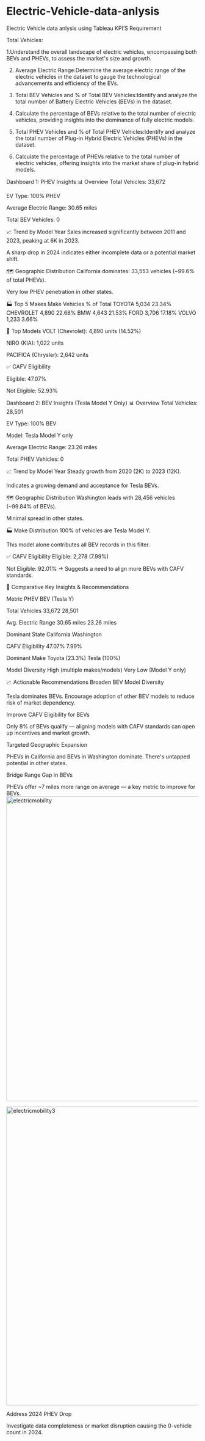 # Electric-Vehicle-data-anlysis
Electric Vehicle data anlysis using Tableau
KPI’S Requirement

 Total Vehicles:
 
1.Understand the overall landscape of electric vehicles, encompassing both BEVs and PHEVs, to assess the market's size and growth.

2. Average Electric Range:Determine the average electric range of the electric vehicles in the dataset to gauge the technological advancements and efficiency of the EVs.

3. Total BEV Vehicles and % of Total BEV Vehicles:Identify and analyze the total number of Battery Electric Vehicles (BEVs) in the dataset.

4. Calculate the percentage of BEVs relative to the total number of electric vehicles, providing insights into the dominance of fully electric models.

5. Total PHEV Vehicles and % of Total PHEV Vehicles:Identify and analyze the total number of Plug-in Hybrid Electric Vehicles (PHEVs) in the dataset.

6. Calculate the percentage of PHEVs relative to the total number of electric vehicles, offering insights into the market share of plug-in hybrid models.


Dashboard 1: PHEV Insights
📊 Overview
Total Vehicles: 33,672

EV Type: 100% PHEV

Average Electric Range: 30.65 miles

Total BEV Vehicles: 0

📈 Trend by Model Year
Sales increased significantly between 2011 and 2023, peaking at 6K in 2023.

A sharp drop in 2024 indicates either incomplete data or a potential market shift.

🗺️ Geographic Distribution
California dominates: 33,553 vehicles (~99.6% of total PHEVs).

Very low PHEV penetration in other states.

🏭 Top 5 Makes
Make	Vehicles	% of Total
TOYOTA	5,034	23.34%
CHEVROLET	4,890	22.68%
BMW	4,643	21.53%
FORD	3,706	17.18%
VOLVO	1,233	3.66%

🚗 Top Models
VOLT (Chevrolet): 4,890 units (14.52%)

NIRO (KIA): 1,022 units

PACIFICA (Chrysler): 2,642 units

✅ CAFV Eligibility

Eligible: 47.07%

Not Eligible: 52.93%

Dashboard 2: BEV Insights (Tesla Model Y Only)
📊 Overview
Total Vehicles: 28,501

EV Type: 100% BEV

Model: Tesla Model Y only

Average Electric Range: 23.26 miles

Total PHEV Vehicles: 0

📈 Trend by Model Year
Steady growth from 2020 (2K) to 2023 (12K).

Indicates a growing demand and acceptance for Tesla BEVs.

🗺️ Geographic Distribution
Washington leads with 28,456 vehicles (~99.84% of BEVs).

Minimal spread in other states.

🏭 Make Distribution
100% of vehicles are Tesla Model Y.

This model alone contributes all BEV records in this filter.

✅ CAFV Eligibility
Eligible: 2,278 (7.99%)

Not Eligible: 92.01%
→ Suggests a need to align more BEVs with CAFV standards.

📌 Comparative Key Insights & Recommendations

Metric	PHEV	BEV (Tesla Y)

Total Vehicles	33,672	28,501

Avg. Electric Range	30.65 miles	23.26 miles

Dominant State	California	Washington

CAFV Eligibility	47.07%	7.99%

Dominant Make	Toyota (23.3%)	Tesla (100%)

Model Diversity	High (multiple makes/models)	Very Low (Model Y only)

📈 Actionable Recommendations
Broaden BEV Model Diversity

Tesla dominates BEVs. Encourage adoption of other BEV models to reduce risk of market dependency.

Improve CAFV Eligibility for BEVs

Only 8% of BEVs qualify — aligning models with CAFV standards can open up incentives and market growth.

Targeted Geographic Expansion

PHEVs in California and BEVs in Washington dominate. There's untapped potential in other states.

Bridge Range Gap in BEVs

PHEVs offer ~7 miles more range on average — a key metric to improve for BEVs.
<img width="1601" height="798" alt="electricmobility" src="https://github.com/user-attachments/assets/cc8e7e2a-01f9-4fe0-9f2b-ab7ea327c379" />

<img width="1622" height="782" alt="electricmobility3" src="https://github.com/user-attachments/assets/d2b210e2-33f9-4757-9d26-f54872870448" />



Address 2024 PHEV Drop

Investigate data completeness or market disruption causing the 0-vehicle count in 2024.


